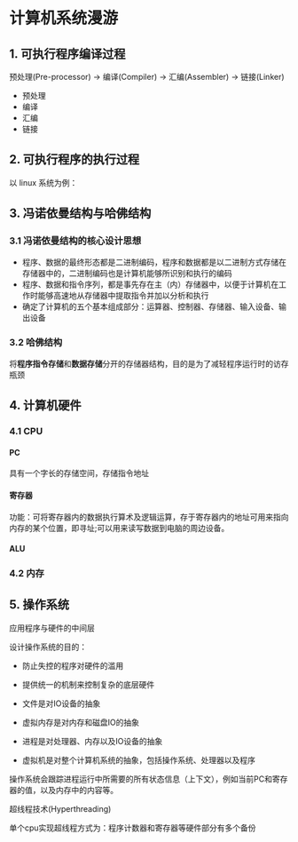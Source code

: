 计算机系统漫游
==============

## 1. 可执行程序编译过程

预处理(Pre-processor) -> 编译(Compiler) -> 汇编(Assembler) -> 链接(Linker)

- 预处理
- 编译
- 汇编
- 链接

## 2. 可执行程序的执行过程

以 linux 系统为例：





## 3. 冯诺依曼结构与哈佛结构

### 3.1 冯诺依曼结构的核心设计思想

- 程序、数据的最终形态都是二进制编码，程序和数据都是以二进制方式存储在存储器中的，二进制编码也是计算机能够所识别和执行的编码
- 程序、数据和指令序列，都是事先存在主（内）存储器中，以便于计算机在工作时能够高速地从存储器中提取指令并加以分析和执行
- 确定了计算机的五个基本组成部分：运算器、控制器、存储器、输入设备、输出设备

### 3.2 哈佛结构

将**程序指令存储**和**数据存储**分开的存储器结构，目的是为了减轻程序运行时的访存瓶颈

## 4. 计算机硬件

### 4.1 CPU

#### PC

具有一个字长的存储空间，存储指令地址

#### 寄存器

功能：可将寄存器内的数据执行算术及逻辑运算，存于寄存器内的地址可用来指向内存的某个位置，即寻址;可以用来读写数据到电脑的周边设备。

#### ALU

### 4.2 内存



## 5. 操作系统

应用程序与硬件的中间层

设计操作系统的目的：

- 防止失控的程序对硬件的滥用
- 提供统一的机制来控制复杂的底层硬件



- 文件是对IO设备的抽象

- 虚拟内存是对内存和磁盘IO的抽象

- 进程是对处理器、内存以及IO设备的抽象
- 虚拟机是对整个计算机系统的抽象，包括操作系统、处理器以及程序



操作系统会跟踪进程运行中所需要的所有状态信息（上下文），例如当前PC和寄存器的值，以及内存中的内容等。



超线程技术(Hyperthreading)

单个cpu实现超线程方式为：程序计数器和寄存器等硬件部分有多个备份
